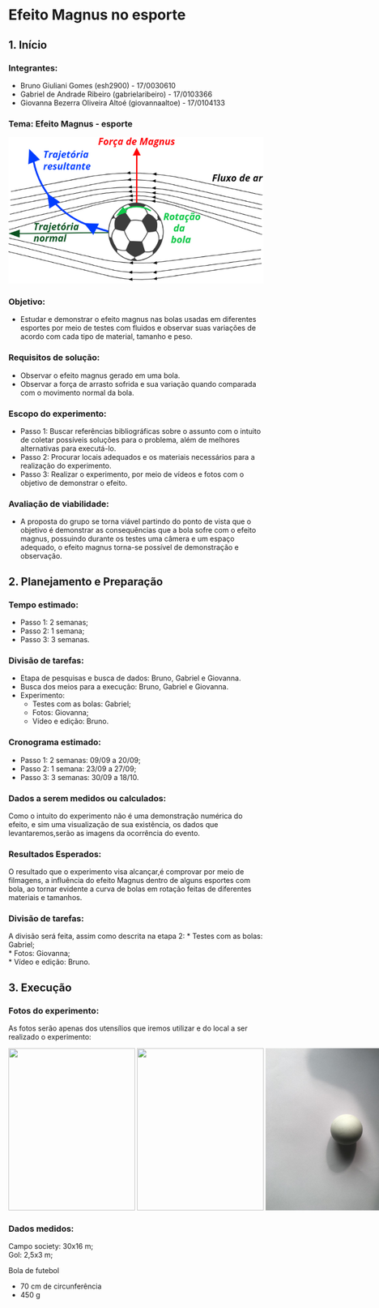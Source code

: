 # Efeito Magnus no esporte
## 1. Início
### Integrantes:  
  * Bruno Giuliani Gomes (esh2900) - 17/0030610  
  * Gabriel de Andrade Ribeiro (gabrielaribeiro) - 17/0103366  
  * Giovanna Bezerra Oliveira Altoé (giovannaaltoe) - 17/0104133 
  
### Tema: Efeito Magnus - esporte  

![Efeito Magnus](esquema-forca-magnus.jpg)

### Objetivo: 
   * Estudar e demonstrar o efeito magnus nas bolas usadas em diferentes esportes por meio de testes com fluidos e observar suas variações de acordo com cada tipo de material, tamanho e peso.

### Requisitos de solução:
   * Observar o efeito magnus gerado em uma bola.
   * Observar a força de arrasto sofrida e sua variação quando comparada com o movimento normal da bola.
   
### Escopo do experimento:
   * Passo 1: Buscar referências bibliográficas sobre o assunto com o intuito de coletar possíveis soluções para o problema, além de melhores alternativas para executá-lo.
   * Passo 2: Procurar locais adequados e os materiais necessários para a realização do experimento.
   * Passo 3: Realizar o experimento, por meio de vídeos e fotos com o objetivo de demonstrar o efeito.
   
### Avaliação de viabilidade:
   * A proposta do grupo se torna viável partindo do ponto de vista que o objetivo é demonstrar as consequências que a bola sofre com o efeito magnus, possuindo durante os testes uma câmera e um espaço adequado, o efeito magnus torna-se possível de demonstração e observação.

## 2. Planejamento e Preparação
### Tempo estimado:
   * Passo 1: 2 semanas;
   * Passo 2: 1 semana;
   * Passo 3: 3 semanas.  
   
### Divisão de tarefas:
   * Etapa de pesquisas e busca de dados: Bruno, Gabriel e Giovanna.
   * Busca dos meios para a execução: Bruno, Gabriel e Giovanna.
   * Experimento:
       * Testes com as bolas: Gabriel;
       * Fotos: Giovanna;
       * Vídeo e edição: Bruno.
       
### Cronograma estimado:
   * Passo 1: 2 semanas: 09/09 a 20/09;
   * Passo 2: 1 semana: 23/09 a 27/09;
   * Passo 3: 3 semanas: 30/09 a 18/10.  

### Dados a serem medidos ou calculados:
Como o intuito do experimento não é uma demonstração numérica do efeito,
e sim uma visualização de sua existência, os dados que levantaremos,serão 
as imagens da ocorrência do evento.

### Resultados Esperados:
O resultado que o experimento visa alcançar,é comprovar 
por meio de filmagens, a influência do efeito Magnus dentro
de alguns esportes com bola, ao tornar evidente a curva de bolas em rotação
feitas de diferentes materiais e tamanhos.

### Divisão de tarefas:
A divisão será feita, assim como descrita na etapa 2:
       * Testes com as bolas: Gabriel;  
       * Fotos: Giovanna;  
       * Vídeo e edição: Bruno.  
       
## 3. Execução      
### Fotos do experimento:
As fotos serão apenas dos utensílios que iremos utilizar e do local a ser realizado o experimento:

<nobr><img src="https://user-images.githubusercontent.com/54362383/65375278-fb75f800-dc69-11e9-9609-b4dcc731fb04.jpeg" width="250" height="320">
<nobr><img src="https://user-images.githubusercontent.com/54362383/65375279-fc0e8e80-dc69-11e9-83bc-4750f3116f7e.jpeg" width="250" height="320">
<nobr><img src="pingpong.jpg" width="250" height="320">

### Dados medidos:
Campo society: 30x16 m;  
Gol: 2,5x3 m; 

Bola de futebol
 * 70 cm de circunferência  
 * 450 g  
 
